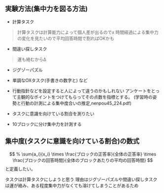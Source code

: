 ## 実験方法(集中力を図る方法)

- 計算タスク
> 計算タスクは計算能力によって個人差が出るのでx
> 時間経過による集中力の変化を見たいので平均回答時間で割ればOKかも
- 間違い探しタスク
> 運も絡むからΔ
- ジグゾーパズル
- 単調なOXタスク(手書きの数字と)
など

- 行動指針などを設定すると人によって違うのかもしれない
アンケートをとって主観的なポイントをつけてもらってその点数を指標とする。
(学習時の姿勢と行動の計測による集中度合いの推定,nenpou45_224.pdf)

- タスクに意識を向けている割合を測りたい
- 10ブロックに分け集中力を計測する

## 集中度(タスクに意識を向けている割合)の数式
$$
% \sum{a_i}{x_i} \times 
\frac{ブロックの正答率}{全体の正答率} \times \frac{ブロックの回答時間}{全体のブロックあたりの平均の回答時間}
$$
と定義したい。

タスクは計算タスクにしようと思う
理由はジグゾーパズルや間違い探しタスクは運が絡み、ある程度集中力がなくても溶けてしまうことがあるため

